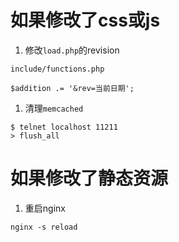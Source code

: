 # 如果修改了css或js #
  1. 修改`load.php`的revision
```
include/functions.php

$addition .= '&rev=当前日期';
```
  1. 清理`memcached`
```
$ telnet localhost 11211
> flush_all
```

# 如果修改了静态资源 #
  1. 重启nginx
```
nginx -s reload
```